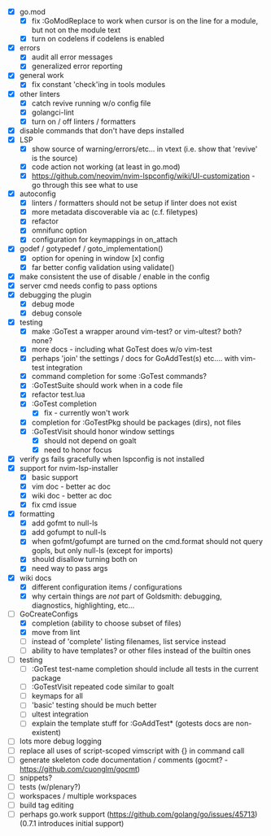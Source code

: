 - [x] go.mod
  - [x] fix :GoModReplace to work when cursor is on the line for a module, but not on the module text
  - [x] turn on codelens if codelens is enabled
- [x] errors
  - [x] audit all error messages
  - [x] generalized error reporting
- [x] general work
  - [x] fix constant 'check'ing in tools modules
- [x] other linters
  - [x] catch revive running w/o config file
  - [x] golangci-lint
  - [x] turn on / off linters / formatters
- [x] disable commands that don't have deps installed
- [x] LSP
  - [x] show source of warning/errors/etc... in vtext (i.e. show that 'revive' is the source)
  - [x] code action not working (at least in go.mod)
  - [x] https://github.com/neovim/nvim-lspconfig/wiki/UI-customization - go through this see what to use
- [x] autoconfig
  - [x] linters / formatters should not be setup if linter does not exist
  - [x] more metadata discoverable via ac (c.f. filetypes)
  - [x] refactor
  - [x] omnifunc option
  - [x] configuration for keymappings in on_attach
- [x] godef / gotypedef / goto_implementation()
  - [x] option for opening in window
 [x] config
  - [x] far better config validation using validate()
- [x] make consistent the use of disable / enable in the config
- [x] server cmd needs config to pass options
- [x] debugging the plugin
  - [x] debug mode
  - [x] debug console
- [x] testing
  - [x] make :GoTest a wrapper around vim-test? or vim-ultest? both? none?
  - [x] more docs - including what GoTest does w/o vim-test
  - [x] perhaps 'join' the settings / docs for GoAddTest(s) etc.... with vim-test integration
  - [x] command completion for some :GoTest commands?
  - [x] :GoTestSuite should work when in a code file
  - [x] refactor test.lua
  - [x] :GoTest completion
    - [x] fix - currently won't work
  - [x] completion for :GoTestPkg should be packages (dirs), not files
  - [x] :GoTestVisit should honor window settings
    - [x] should not depend on goalt
    - [x] need to honor focus
- [x] verify gs fails gracefully when lspconfig is not installed
- [x] support for nvim-lsp-installer  
  - [x] basic support
  - [x] vim doc - better ac doc
  - [x] wiki doc - better ac doc
  - [x] fix cmd issue
- [x] formatting
  - [x] add gofmt to null-ls
  - [x] add gofumpt to null-ls
  - [x] when gofmt/gofumpt are turned on the cmd.format should not query gopls, but only null-ls (except for imports)
  - [x] should disallow turning both on
  - [x] need way to pass args
- [x] wiki docs
  - [x] different configuration items / configurations
  - [x] why certain things are *not* part of Goldsmith: debugging, diagnostics, highlighting, etc...
- [ ] GoCreateConfigs
  - [x] completion (ability to choose subset of files)
  - [x] move from lint
  - [ ] instead of 'complete' listing filenames, list service instead
  - [ ] ability to have templates? or other files instead of the builtin ones
- [ ] testing
  - [ ] :GoTest test-name completion should include all tests in the current package
  - [ ] :GoTestVisit repeated code similar to goalt
  - [ ] keymaps for all
  - [ ] 'basic' testing should be much better
  - [ ] ultest integration
  - [ ] explain the template stuff for :GoAddTest\* (gotests docs are non-existent)
- [ ] lots more debug logging
- [ ] replace all uses of script-scoped vimscript with {<f-args>} in command call
- [ ] generate skeleton code documentation / comments (gocmt? - https://github.com/cuonglm/gocmt)
- [ ] snippets?
- [ ] tests (w/plenary?)
- [ ] workspaces / multiple workspaces
- [ ] build tag editing
- [ ] perhaps go.work support (https://github.com/golang/go/issues/45713) (0.7.1 introduces initial support)
